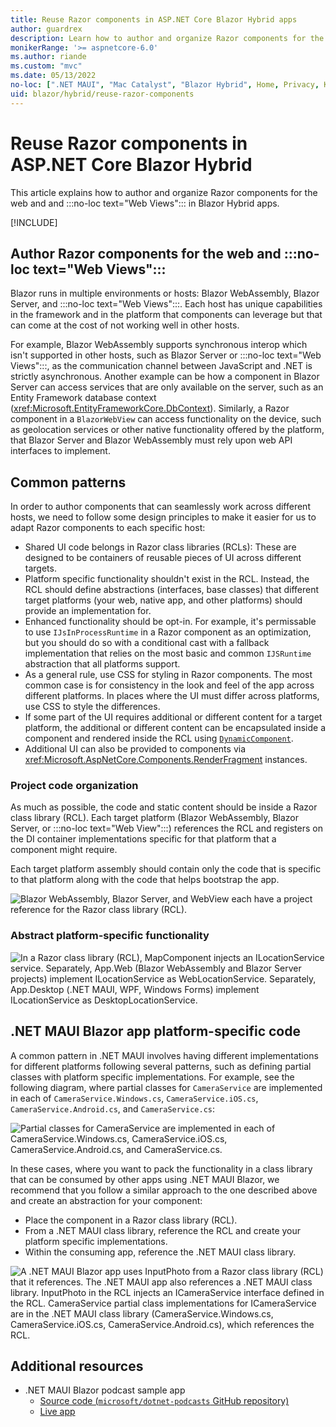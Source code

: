```yaml
---
title: Reuse Razor components in ASP.NET Core Blazor Hybrid apps
author: guardrex
description: Learn how to author and organize Razor components for the web and and Web Views in Blazor Hybrid apps.
monikerRange: '>= aspnetcore-6.0'
ms.author: riande
ms.custom: "mvc"
ms.date: 05/13/2022
no-loc: [".NET MAUI", "Mac Catalyst", "Blazor Hybrid", Home, Privacy, Kestrel, appsettings.json, "ASP.NET Core Identity", cookie, Cookie, Blazor, "Blazor Server", "Blazor WebAssembly", "Identity", "Let's Encrypt", Razor, SignalR]
uid: blazor/hybrid/reuse-razor-components
---
```

# Reuse Razor components in ASP.NET Core Blazor Hybrid

This article explains how to author and organize Razor components for the web and and :::no-loc text="Web Views"::: in Blazor Hybrid apps.

[!INCLUDE[](~/blazor/includes/blazor-hybrid-preview-notice.md)]

## Author Razor components for the web and :::no-loc text="Web Views":::

Blazor runs in multiple environments or hosts: Blazor WebAssembly, Blazor Server, and :::no-loc text="Web Views":::. Each host has unique capabilities in the framework and in the platform that components can leverage but that can come at the cost of not working well in other hosts.

For example, Blazor WebAssembly supports synchronous interop which isn't supported in other hosts, such as Blazor Server or :::no-loc text="Web Views":::, as the communication channel between JavaScript and .NET is strictly asynchronous. Another example can be how a component in Blazor Server can access services that are only available on the server, such as an Entity Framework database context (<xref:Microsoft.EntityFrameworkCore.DbContext>). Similarly, a Razor component in a `BlazorWebView` can access functionality on the device, such as geolocation services or other native functionality offered by the platform, that Blazor Server and Blazor WebAssembly must rely upon web API interfaces to implement.

## Common patterns

In order to author components that can seamlessly work across different hosts, we need to follow some design principles to make it easier for us to adapt Razor components to each specific host:

* Shared UI code belongs in Razor class libraries (RCLs): These are designed to be containers of reusable pieces of UI across different targets.
* Platform specific functionality shouldn't exist in the RCL. Instead, the RCL should define abstractions (interfaces, base classes) that different target platforms (your web, native app, and other platforms) should provide an implementation for.
* Enhanced functionality should be opt-in. For example, it's permissable to use `IJsInProcessRuntime` in a Razor component as an optimization, but you should do so with a conditional cast with a fallback implementation that relies on the most basic and common `IJSRuntime` abstraction that all platforms support.
* As a general rule, use CSS for styling in Razor components. The most common case is for consistency in the look and feel of the app across different platforms. In places where the UI must differ across platforms, use CSS to style the differences.
* If some part of the UI requires additional or different content for a target platform, the additional or different content can be encapsulated inside a component and rendered inside the RCL using [`DynamicComponent`](xref:blazor/components/dynamiccomponent).
* Additional UI can also be provided to components via <xref:Microsoft.AspNetCore.Components.RenderFragment> instances.

### Project code organization

As much as possible, the code and static content should be inside a Razor class library (RCL). Each target platform (Blazor WebAssembly, Blazor Server, or :::no-loc text="Web View":::) references the RCL and registers on the DI container implementations specific for that platform that a component might require.

Each target platform assembly should contain only the code that is specific to that platform along with the code that helps bootstrap the app.

![Blazor WebAssembly, Blazor Server, and WebView each have a project reference for the Razor class library (RCL).](~/blazor/hybrid/reuse-razor-components/_static/diagram1t.png)

### Abstract platform-specific functionality

![In a Razor class library (RCL), MapComponent injects an ILocationService service. Separately, App.Web (Blazor WebAssembly and Blazor Server projects) implement ILocationService as WebLocationService. Separately, App.Desktop (.NET MAUI, WPF, Windows Forms) implement ILocationService as DesktopLocationService.](~/blazor/hybrid/reuse-razor-components/_static/diagram2t.png)

## .NET MAUI Blazor app platform-specific code

A common pattern in .NET MAUI involves having different implementations for different platforms following several patterns, such as defining partial classes with platform specific implementations. For example, see the following diagram, where partial classes for `CameraService` are implemented in each of `CameraService.Windows.cs`, `CameraService.iOS.cs`, `CameraService.Android.cs`, and `CameraService.cs`:

![Partial classes for CameraService are implemented in each of CameraService.Windows.cs, CameraService.iOS.cs, CameraService.Android.cs, and CameraService.cs.](~/blazor/hybrid/reuse-razor-components/_static/diagram3t.png)

In these cases, where you want to pack the functionality in a class library that can be consumed by other apps using .NET MAUI Blazor, we recommend that you follow a similar approach to the one described above and create an abstraction for your component:

* Place the component in a Razor class library (RCL).
* From a .NET MAUI class library, reference the RCL and create your platform specific implementations.
* Within the consuming app, reference the .NET MAUI class library.

![A .NET MAUI Blazor app uses InputPhoto from a Razor class library (RCL) that it references. The .NET MAUI app also references a .NET MAUI class library. InputPhoto in the RCL injects an ICameraService interface defined in the RCL. CameraService partial class implementations for ICameraService are in the .NET MAUI class library (CameraService.Windows.cs, CameraService.iOS.cs, CameraService.Android.cs), which references the RCL.](~/blazor/hybrid/reuse-razor-components/_static/diagram4t.png)

## Additional resources

* .NET MAUI Blazor podcast sample app
  * [Source code (`microsoft/dotnet-podcasts` GitHub repository)](https://github.com/microsoft/dotnet-podcasts)
  * [Live app](https://dotnetpodcasts.azurewebsites.net/)
